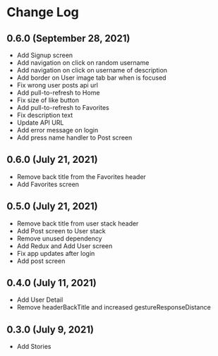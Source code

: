 # Change Log

## 0.6.0 (September 28, 2021)

- Add Signup screen
- Add navigation on click on random username
- Add navigation on click on username of description
- Add border on User image tab bar when is focused
- Fix wrong user posts api url
- Add pull-to-refresh to Home
- Fix size of like button
- Add pull-to-refresh to Favorites
- Fix description text
- Update API URL
- Add error message on login
- Add press name handler to Post screen

## 0.6.0 (July 21, 2021)

- Remove back title from the Favorites header
- Add Favorites screen

## 0.5.0 (July 21, 2021)

- Remove back title from user stack header
- Add Post screen to User stack
- Remove unused dependency
- Add Redux and Add User screen
- Fix app updates after login
- Add post screen

## 0.4.0 (July 11, 2021)

- Add User Detail
- Remove headerBackTitle and increased gestureResponseDistance

## 0.3.0 (July 9, 2021)

- Add Stories
